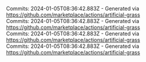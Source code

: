 Commits: 2024-01-05T08:36:42.883Z - Generated via https://github.com/marketplace/actions/artificial-grass
<br>
Commits: 2024-01-05T08:36:42.883Z - Generated via https://github.com/marketplace/actions/artificial-grass
<br>
Commits: 2024-01-05T08:36:42.883Z - Generated via https://github.com/marketplace/actions/artificial-grass
<br>
Commits: 2024-01-05T08:36:42.883Z - Generated via https://github.com/marketplace/actions/artificial-grass
<br>
